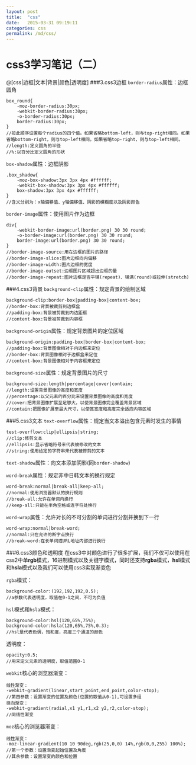 ```yaml
---
layout: post
title:  "css"
date:   2015-03-31 09:19:11
categories: css
permalink: /md/css/
---
```



css3学习笔记（二）
=================
@[css|边框|文本|背景|颜色|透明度]
###3.css3边框
`border-radius`属性：边框圆角

    box_round{
        -moz-border-radius:30px;
        -webkit-border-radius:30px;
        -o-border-radius:30px;
        border-radius:30px;
    }
    //按此顺序设置每个radius的四个值。如果省略bottom-left，则与top-right相同。如果省略bottom-right，则与top-left相同。如果省略top-right，则与top-left相同。
    //length:定义圆角的半径
    //%:以百分比定义圆角的形状
`box-shadow`属性：边框阴影

	.box_shadow{
		-moz-box-shadow:3px 3px 4px #ffffff;
		-webkit-box-shadow:3px 3px 4px #ffffff;
		box-shadow:3px 3px 4px #ffffff;
	}
	//含义分别为：x轴偏移值、y轴偏移值、阴影的模糊度以及阴影颜色
`border-image`属性：使用图片作为边框

    div{
		-webkit-border-image:url(border.png) 30 30 round;
		-o-border-image:url(border.png) 30 30 round;
		border-image:url(border.png) 30 30 round;
	}
    //border-image-source:用在边框的图片的路径
    //border-image-slice:图片边框向内偏移
    //border-image-width:图片边框的宽度
    //border-image-outset:边框图片区域超出边框的量
    //border-image-repeat:图片边框是否平铺(repeat)、铺满(round)或拉伸(stretch)

###4.css3背景
`background-clip`属性：规定背景的绘制区域

    background-clip:border-box|padding-box|content-box;
    //border-box:背景被裁剪到边框盒
    //padding-box:背景被剪裁到内边距框
    //content-box:背景被剪裁到内容框
`background-origin`属性：规定背景图片的定位区域

    background-origin:padding-box|border-box|content-box;
    //padding-box:背景图像相对于内边框来定位
    //border-box:背景图像相对于边框盒来定位
    //content-box:背景图像相对于内容框来定位
`background-size`属性：规定背景图片的尺寸

    background-size:length|percentage|cover|contain;
    //length:设置背景图像的高度和宽度
    //percentage:以父元素的百分比来设置背景图像的高度和宽度
    //cover:把背景图像扩展至足够大，以使背景图像完全覆盖背景区域
    //contain:把图像扩展至最大尺寸，以使其宽度和高度完全适应内容区域

###5.css3文本
`text-overflow`属性：规定当文本溢出包含元素时发生的事情

    test-overflow:clip|ellipsis|string;
    //clip:修剪文本
    //ellipsis:显示省略符号来代表被修改的文本
    //string:使用给定的字符串来代表被修剪的文本
`text-shadow`属性：向文本添加阴影(同`border-shadow`)

`word-break`属性：规定非中日韩文本的换行规定

    word-break:normal|break-all|keep-all;
    //normal:使用浏览器默认的换行规则
    //break-all:允许在单词内换行
    //keep-all:只能在半角空格或连字符处换行
`word-wrap`属性：允许对长的不可分割的单词进行分割并换到下一行

    word-wrap:normal|break-word;
    //normal:只在允许的断字点换行
    //break-word:在长单词或URL地址内部进行换行

###6.css3颜色和透明度
在css3中对颜色进行了很多扩展，我们不仅可以使用在css2中单**rgb**模式，16进制模式以及关键字模式，同时还支持**rgba**模式，**hsl**模式和**hsla**模式以及我们可以使用css3实现渐变色

`rgba`模式：

    background-color:(192,192,192,0.5);
    //a参数代表透明度，取值在0-1之间，不可为负值
`hsl`模式和`hsla`模式：

    background-color:hsl(120,65%,75%);
    background-color:hsla(120,65%,75%,0.3);
    //hsl是代表色调，饱和度，亮度三个通道的颜色
透明度：

    opacity:0.5;
    //用来定义元素的透明度，取值范围0-1

`webkit`核心的浏览器渐变：

    线性渐变：
    -webkit-gradient(linear,start_point,end_point,color-stop);
    //第四参数：设置渐变的位置及颜色(位置的取值从0-1),可设置多组
    径向渐变：
    -webkit-gradient(radial,x1 y1,r1,x2 y2,r2,color-stop);
    //同线性渐变
`moz`核心的浏览器渐变：

    线性渐变：
    -moz-linear-gradient(10 10 90deg,rgb(25,0,0) 14%,rgb(0,0,255) 100%);
    //第一个参数：设置渐变起始位置及角度
    //其余参数：设置渐变的颜色和位置
